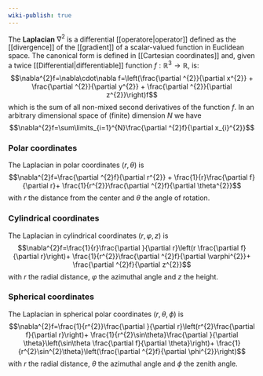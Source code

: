 ```yaml
---
wiki-publish: true
---
```

The **Laplacian** $\nabla^{2}$ is a differential [[operatore|operator]] defined as the [[divergence]] of the [[gradient]] of a scalar-valued function in Euclidean space. The canonical form is defined in [[Cartesian coordinates]] and, given a twice [[Differential|differentiable]] function $f:\mathbb{R}^{3}\to\mathbb{R}$, is:
$$\nabla^{2}f=\nabla\cdot\nabla f=\left(\frac{\partial ^{2}}{\partial x^{2}} + \frac{\partial ^{2}}{\partial y^{2}} + \frac{\partial ^{2}}{\partial z^{2}}\right)f$$
which is the sum of all non-mixed second derivatives of the function $f$. In an arbitrary dimensional space of (finite) dimension $N$ we have
$$\nabla^{2}f=\sum\limits_{i=1}^{N}\frac{\partial ^{2}f}{\partial x_{i}^{2}}$$
### Polar coordinates
The Laplacian in polar coordinates $(r,\theta)$ is
$$\nabla^{2}f=\frac{\partial ^{2}f}{\partial r^{2}} + \frac{1}{r}\frac{\partial f}{\partial r}+ \frac{1}{r^{2}}\frac{\partial ^{2}f}{\partial \theta^{2}}$$
with $r$ the distance from the center and $\theta$ the angle of rotation.
### Cylindrical coordinates
The Laplacian in cylindrical coordinates $(r,\varphi,z)$ is
$$\nabla^{2}f=\frac{1}{r}\frac{\partial }{\partial r}\left(r \frac{\partial f}{\partial r}\right)+ \frac{1}{r^{2}}\frac{\partial ^{2}f}{\partial \varphi^{2}}+ \frac{\partial ^{2}f}{\partial z^{2}}$$
with $r$ the radial distance, $\varphi$ the azimuthal angle and $z$ the height.
### Spherical coordinates
The Laplacian in spherical polar coordinates $(r,\theta,\phi)$ is
$$\nabla^{2}f=\frac{1}{r^{2}}\frac{\partial }{\partial r}\left(r^{2}\frac{\partial f}{\partial r}\right)+ \frac{1}{r^{2}\sin\theta}\frac{\partial }{\partial \theta}\left(\sin\theta \frac{\partial f}{\partial \theta}\right)+ \frac{1}{r^{2}\sin^{2}\theta}\left(\frac{\partial ^{2}f}{\partial \phi^{2}}\right)$$
with $r$ the radial distance, $\theta$ the azimuthal angle and $\phi$ the zenith angle.
